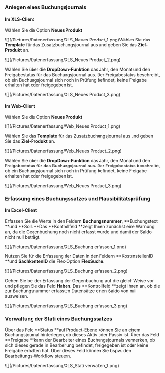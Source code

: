 ### Anlegen eines Buchungsjournals

#### Im XLS-Client

Wählen Sie die Option **Neues Produkt**

![](/Pictures/Datenerfassung/XLS_Neues Product_1.png)Wählen Sie das **Template** für das Zusatzbuchungsjournal aus und geben Sie das **Ziel-Produkt** an.

![](/Pictures/Datenerfassung/XLS_Neues Product_2.png)

Wählen Sie über die **DropDown-Funktion** das Jahr, den Monat und den Freigabestatus für das Buchungsjournal aus. Der Freigabestatus beschreibt, ob ein Buchungsjournal sich noch in Prüfung befindet, keine Freigabe erhalten hat oder freigegeben ist.

![](/Pictures/Datenerfassung/XLS_Neues Product_3.png)

#### Im Web-Client

Wählen Sie die Option **Neues Produkt**

![](/Pictures/Datenerfassung/Web_Neues Product_1.png)

Wählen Sie das **Template** für das Zusatzbuchungsjournal aus und geben Sie das **Ziel-Produkt** an.

![](/Pictures/Datenerfassung/Web_Neues Product_2.png)

Wählen Sie über die **DropDown-Funktion** das Jahr, den Monat und den Freigabestatus für das Buchungsjournal aus. Der Freigabestatus beschreibt, ob ein Buchungsjournal sich noch in Prüfung befindet, keine Freigabe erhalten hat oder freigegeben ist.

![](/Pictures/Datenerfassung/Web_Neues Product_3.png)

### Erfassung eines Buchungssatzes und Plausibilitätsprüfung

#### Im Excel-Client

Erfassen Sie die Werte in den Feldern **Buchungsnummer**, **Buchungstext **und **Soll. **Das **Kontrollfeld **zeigt Ihnen zunächst eine Warnung an, da die Gegenbuchung noch nicht erfasst wurde und damit der Saldo nicht null beträgt.

![](/Pictures/Datenerfassung/XLS_Buchung erfassen_1.png)

Nutzen Sie für die Erfassung der Daten in den Feldern **KostenstellenID **und **SachkontenID** die Flex-Option **FlexSuche**.

![](/Pictures/Datenerfassung/XLS_Buchung erfassen_2.png)

Gehen Sie bei der Erfassung der Gegenbuchung auf die gleich Weise vor und pflegen Sie das Feld **Haben**. Das **Kontrollfeld **zeigt Ihnen an, ob die zur Buchungsnummer erfassten Datensätze einen Saldo von null ausweisen.

![](/Pictures/Datenerfassung/XLS_Buchung erfassen_3.png)

### Verwaltung der Stati eines Buchungssatzes

Über das Feld **Status **auf Product-Ebene können Sie an einem Buchungsjournal hinterlegen, ob dieses Aktiv oder Passiv ist. Über das Feld **Freigabe **kann der Bearbeiter eines Buchungsjournals vermerken, ob sich dieses gerade in Bearbeitung befindet, freigegeben ist oder keine Freigabe erhalten hat. Über dieses Feld können Sie bspw. den Bearbeitungs-Workflow steuern.

![](/Pictures/Datenerfassung/XLS_Stati verwalten_1.png)

